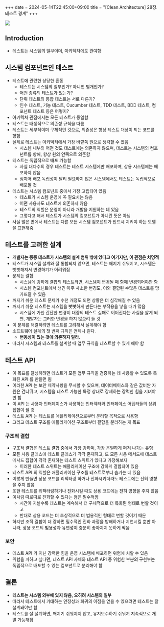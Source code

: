 +++ 
date = 2024-05-14T22:45:00+09:00
title = "[Clean Architecture] 28장. 테스트 경계"
+++

<img src="/images/books/clean-architecture/cover.jpg">

## Introduction

- 테스트는 시스템의 일부이며, 아키텍처에도 관여함

## 시스템 컴포넌트인 테스트

- 테스트에 관련한 상당한 혼동
  - 테스트는 시스템의 일부인가? 아니면 별개인가?
  - 어떤 종류의 테스트가 있는가?
  - 단위 테스트와 통합 테스트는 서로 다른가?
  - 인수 테스트, 기능 테스트, Cucumber 테스트, TDD 테스트, BDD 테스트, 컴포넌트 테스트 등은 어떻지?
- 아키텍처 관점에서는 모든 테스트가 동일함
- 테스트는 태생적으로 의존성 규칙을 따름
- 테스트는 세부적이며 구체적인 것으로, 의존성은 항상 테스트 대상이 되는 코드를 향함
- 실제로 테스트는 아키텍처에서 가장 바깥쪽 원으로 생각할 수 있음
  - 시스템 내부의 어떤 것도 테스트에는 의존하지 않으며, 테스트는 시스템의 컴포넌트를 향해, 항상 원의 안쪽으로 의존함
- 테스트는 독립적으로 배포 가능함
  - 사실 대다수의 경우 테스트는 테스트 시스템에만 배포하며, 상용 시스템에는 배포하지 않음
  - 심지어 배포 독립성이 달리 필요하지 않은 시스템에서도 테스트는 독립적으로 배포될 것
- 테스트는 시스템 컴포넌트 중에서 가장 고립되어 있음
  - 테스트가 시스템 운영에 꼭 필요치는 않음
  - 어떤 사용자도 테스트에 의존하지 않음
  - 테스트의 역할은 운영이 아니라 개발을 지원하는 데 있음
  - 그렇다고 해서 테스트가 시스템의 컴포넌트가 아니란 뜻은 아님
- 사실 많은 면에서 테스트는 다른 모든 시스템 컴포넌트가 반드시 지켜야 하는 모델을 표현해줌

## 테스트를 고려한 설계

- **개발자는 종종 테스트가 시스템의 설계 범위 밖에 있다고 여기지만, 이 관점은 치명적**
- 테스트가 시스템 설계와 잘 통합되지 않으면, 테스트는 깨지기 쉬워지고, 시스템은 뻣뻣해져서 변경하기가 어려워짐
- 문제는 결합
  - 시스템에 강하게 결합되 테스트라면, 시스템이 변경될 때 함께 변경되어야만 함
  - 시스템 컴포넌트에서 생긴 아주 사소한 변경도, 이와 결합된 수많은 테스트를 망가뜨릴 수 있음
- 깨지기 쉬운 테스트 문제가 수천 개정도 되면 상황은 더 심각해질 수 있음
- 깨지기 쉬운 테스트는 시스템을 뻣뻣하게 만든다는 부작용을 낳을 때가 많음
  - 시스템에 가한 간단한 변경이 대량의 테스트 실패로 이어진다는 사실을 알게 되면, 개발자는 그러한 변경을 하지 않으려 들 것
- 이 문제를 해결하려면 테스트를 고려해서 설계해야 함
- 소프트웨어 설계의 첫 번째 규칙은 언제나 같다.
  - **변동성이 있는 것에 의존하지 말라.**
- 따라서 시스템과 테스트를 설계할 때 업무 규칙을 테스트할 수 있게 해야 함

## 테스트 API

- 이 목표를 달성하려면 테스트가 모든 업무 규칙을 검증하는 데 사용할 수 있도록 특화된 API 를 만들면 됨
- 이러한 API 는 보안 제약사항을 무시할 수 있으며, 데이터베이스와 같은 값비싼 자원은 건너뛰고, 시스템을 테스트 가능한 특정 상태로 강제하는 강력한 힘을 지녀야만 함
- 이 API 는 사용자 인터페이스가 사용하는 인터렉터와 인터페이스 어댑터들의 상위 집합이 될 것
- 테스트 API 는 테스트를 애플리케이션으로부터 분리할 목적으로 사용함
- 그리고 테스트 구조를 애플리케이션 구조로부터 결합을 분리하는 게 목표

### 구조적 결합

- 구조적 결합은 테스트 결합 중에서 가장 강하며, 가장 은밀하게 퍼져 나가는 유형
- 모든 사용 클래스에 테스트 클래스가 각각 존재하고, 또 모든 사용 메서드에 테스트 메서드 집합이 각각 존재하는 테스트 스위트가 있다고 가정해보자
  - 이러한 테스트 스위트는 애플리케이션 구조에 강하게 결합되어 있음
- 테스트 API 의 역할은 애플리케이션 구조를 테스트로부터 숨기는 데 있음
- 이렇게 만들면 상용 코드를 리팩터링 하거나 진화시키더라도 테스트에는 전혀 영향을 주지 않음
- 또한 테스트를 리팩터링하거나 진화시킬 때도 상용 코드에는 전혀 영향을 주지 않음
- 이처럼 따로따로 진화할 수 있다는 점은 필수적임
  - 시간이 지날수록 테스트는 계속해서 더 구체적으로 더 특화된 형태로 변할 것이고
  - 반대로 상용 코드는 더 추상적으로 더 범용적인 형태로 변할 것이기 때문
- 하지만 조직 결합이 더 강하면 필수적인 진화 과정을 방해하거나 지연시킬 뿐만 아니라, 상용 코드의 범용성과 유연성이 충분히 좋아지지 못하게 막음

### 보안

- 테스트 API 가 지닌 강력한 힘을 운영 시스템에 배포하면 위험에 처할 수 있음
- 위험을 피하고 싶다면, 테스트 API 자체와 테스트 API 중 위험한 부분의 구현부는 독립적으로 배포할 수 있는 컴포넌트로 분리해야 함

## 결론

- **테스트는 시스템 외부에 있지 않음, 오히려 시스템의 일부**
- 따라서 테스트에서 기대하는 안정성과 회귀의 이점을 얻을 수 있으려면 테스트는 잘 설계돼야만 함
- 테스트를 잘 설계하면, 깨지기 쉬워지지 않고, 유지보수하기 쉬워져 지속적으로 개발 가능해짐
